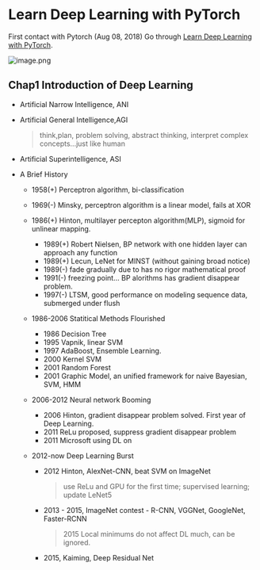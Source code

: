 
Learn Deep Learning with PyTorch
================================

First contact with Pytorch (Aug 08, 2018)
Go through [Learn Deep Learning with PyTorch](https://github.com/L1aoXingyu/code-of-learn-deep-learning-with-pytorch).

![image.png](http://upload-images.jianshu.io/upload_images/3623720-7cc3a383f486d157.png?imageMogr2/auto-orient/strip%7CimageView2/2/w/1240)

## Chap1 Introduction of Deep Learning

* Artificial Narrow Intelligence, ANI
* Artificial General Intelligence,AGI
  > think,plan, problem solving, abstract thinking, interpret complex concepts...just like human
* Artificial Superintelligence, ASI

* A Brief History
	* 1958(+) Perceptron algorithm, bi-classification
	* 1969(-) Minsky, perceptron algorithm is a linear model, fails at XOR
	* 1986(+) Hinton, multilayer percepton algorithm(MLP), sigmoid for unlinear mapping. 
		+ 1989(+) Robert Nielsen, BP network with one hidden layer can approach any function
		+ 1989(+) Lecun, LeNet for MINST (without gaining broad notice)
		+ 1989(-) fade gradually due to has no rigor mathematical proof
		+ 1991(-) freezing point... BP alorithms has gradient disappear problem.
		+ 1997(-) LTSM, good performance on modeling sequence data, submerged under flush

	* 1986-2006 Statitical Methods Flourished
		+ 1986 Decision Tree
		+ 1995 Vapnik, linear SVM
		+ 1997 AdaBoost, Ensemble Learning.
		+ 2000 Kernel SVM
		+ 2001 Random Forest
		+ 2001 Graphic Model, an unified framework for naive Bayesian, SVM, HMM 

	* 2006-2012 Neural network Booming
		+ 2006 Hinton, gradient disappear problem solved. First year of Deep Learning.
		+ 2011 ReLu proposed, suppress gradient disappear problem
		+ 2011 Microsoft using DL on 

	* 2012-now Deep Learning Burst
		+ 2012 Hinton, AlexNet-CNN,  beat SVM on ImageNet
			> use ReLu and GPU for the first time; supervised learning; update LeNet5 
		+ 2013 - 2015, ImageNet contest - R-CNN, VGGNet, GoogleNet, Faster-RCNN
			> 2015 Local minimums do not affect DL much, can be ignored.
		+ 2015, Kaiming, Deep Residual Net 















